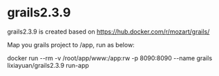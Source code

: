 # grails2.3.9
grails2.3.9 is created based on https://hub.docker.com/r/mozart/grails/

Map you grails project to /app, run as below:

docker run --rm -v /root/app/www:/app:rw -p 8090:8090 --name grails lixiayuan/grails2.3.9 run-app


